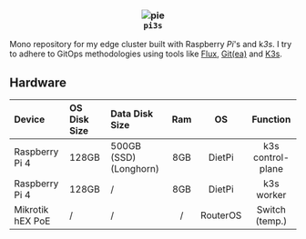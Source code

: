 <h3 align="center">
    <img src="https://i.ibb.co/HLjFmxb1/pie.png" alt="pie" border="0"><br/>
    <code>pi3s</code>
</h3>

Mono repository for my edge cluster built with Raspberry *Pi*'s and k*3s*. I try to adhere to GitOps methodologies using tools like [Flux](https://fluxcd.io/), [Git(ea)](/) and [K3s](https://k3s.io/).

## Hardware

| Device | OS Disk Size | Data Disk Size | Ram | OS | Function |
|:-------|:-------------|:---------------|:---:|:--:|:--------:|
| Raspberry Pi 4 | 128GB | 500GB (SSD) (Longhorn) | 8GB | DietPi | k3s control-plane |
| Raspberry Pi 4 | 128GB | / | 8GB | DietPi | k3s worker |
| Mikrotik hEX PoE | / | / | / | RouterOS | Switch (temp.) |